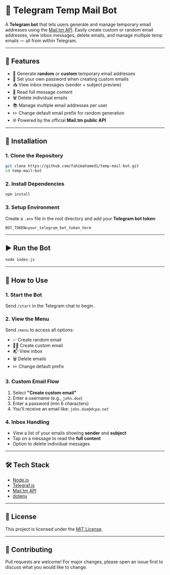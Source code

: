 
# 📧 Telegram Temp Mail Bot

A **Telegram bot** that lets users generate and manage temporary email addresses using the [Mail.tm API](https://docs.mail.tm). Easily create custom or random email addresses, view inbox messages, delete emails, and manage multiple temp emails — all from within Telegram.

---

## 🚀 Features

- 🔄 Generate **random** or **custom** temporary email addresses  
- 🔐 Set your own password when creating custom emails  
- 📥 View inbox messages (sender + subject preview)  
- 📄 Read full message content  
- 🗑️ Delete individual emails  
- 📚 Manage multiple email addresses per user  
- ✏️ Change default email prefix for random generation  
- 🌐 Powered by the official **Mail.tm public API**

---

## 🔧 Installation

### 1. Clone the Repository

```bash
git clone https://github.com/fahimahamed1/temp-mail-bot.git
cd temp-mail-bot
```

### 2. Install Dependencies

```bash
npm install
```

### 3. Setup Environment

Create a `.env` file in the root directory and add your **Telegram bot token**:

```env
BOT_TOKEN=your_telegram_bot_token_here
```

---

## ▶️ Run the Bot

```bash
node index.js
```

---

## 💬 How to Use

### 1. Start the Bot

Send `/start` in the Telegram chat to begin.

### 2. View the Menu

Send `/menu` to access all options:

- ✅ Create random email  
- 🧑‍💻 Create custom email  
- 📬 View inbox  
- 🗑️ Delete emails  
- ✏️ Change default prefix

### 3. Custom Email Flow

1. Select **"Create custom email"**  
2. Enter a username (e.g., `john.doe`)  
3. Enter a password (min 6 characters)  
4. You’ll receive an email like: `john.doe@dcpa.net`

### 4. Inbox Handling

- View a list of your emails showing **sender** and **subject**
- Tap on a message to read the **full content**
- Option to delete individual messages

---

## 🛠️ Tech Stack

- [Node.js](https://nodejs.org)
- [Telegraf.js](https://telegraf.js.org/)
- [Mail.tm API](https://docs.mail.tm/)
- [dotenv](https://www.npmjs.com/package/dotenv)

---

## 📄 License

This project is licensed under the [MIT License](LICENSE).

---

## 🤝 Contributing

Pull requests are welcome! For major changes, please open an issue first to discuss what you would like to change.
